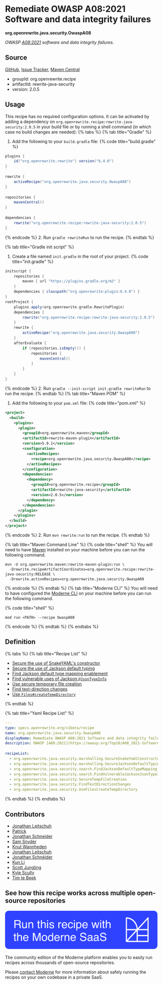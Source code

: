 # Remediate OWASP A08:2021 Software and data integrity failures

**org.openrewrite.java.security.OwaspA08**

_OWASP [A08:2021](https://owasp.org/Top10/A08_2021-Software_and_Data_Integrity_Failures/) software and data integrity  failures._

## Source

[GitHub](https://github.com/openrewrite/rewrite-java-security/blob/main/src/main/resources/META-INF/rewrite/owasp.yml), [Issue Tracker](https://github.com/openrewrite/rewrite-java-security/issues), [Maven Central](https://central.sonatype.com/artifact/org.openrewrite.recipe/rewrite-java-security/2.0.5/jar)

* groupId: org.openrewrite.recipe
* artifactId: rewrite-java-security
* version: 2.0.5


## Usage

This recipe has no required configuration options. It can be activated by adding a dependency on `org.openrewrite.recipe:rewrite-java-security:2.0.5` in your build file or by running a shell command (in which case no build changes are needed): 
{% tabs %}
{% tab title="Gradle" %}
1. Add the following to your `build.gradle` file:
{% code title="build.gradle" %}
```groovy
plugins {
    id("org.openrewrite.rewrite") version("6.4.0")
}

rewrite {
    activeRecipe("org.openrewrite.java.security.OwaspA08")
}

repositories {
    mavenCentral()
}

dependencies {
    rewrite("org.openrewrite.recipe:rewrite-java-security:2.0.5")
}
```
{% endcode %}
2. Run `gradle rewriteRun` to run the recipe.
{% endtab %}

{% tab title="Gradle init script" %}
1. Create a file named `init.gradle` in the root of your project.
{% code title="init.gradle" %}
```groovy
initscript {
    repositories {
        maven { url "https://plugins.gradle.org/m2" }
    }
    dependencies { classpath("org.openrewrite:plugin:6.4.0") }
}
rootProject {
    plugins.apply(org.openrewrite.gradle.RewritePlugin)
    dependencies {
        rewrite("org.openrewrite.recipe:rewrite-java-security:2.0.5")
    }
    rewrite {
        activeRecipe("org.openrewrite.java.security.OwaspA08")
    }
    afterEvaluate {
        if (repositories.isEmpty()) {
            repositories {
                mavenCentral()
            }
        }
    }
}
```
{% endcode %}
2. Run `gradle --init-script init.gradle rewriteRun` to run the recipe.
{% endtab %}
{% tab title="Maven POM" %}
1. Add the following to your `pom.xml` file:
{% code title="pom.xml" %}
```xml
<project>
  <build>
    <plugins>
      <plugin>
        <groupId>org.openrewrite.maven</groupId>
        <artifactId>rewrite-maven-plugin</artifactId>
        <version>5.9.1</version>
        <configuration>
          <activeRecipes>
            <recipe>org.openrewrite.java.security.OwaspA08</recipe>
          </activeRecipes>
        </configuration>
        <dependencies>
          <dependency>
            <groupId>org.openrewrite.recipe</groupId>
            <artifactId>rewrite-java-security</artifactId>
            <version>2.0.5</version>
          </dependency>
        </dependencies>
      </plugin>
    </plugins>
  </build>
</project>
```
{% endcode %}
2. Run `mvn rewrite:run` to run the recipe.
{% endtab %}

{% tab title="Maven Command Line" %}
{% code title="shell" %}
You will need to have [Maven](https://maven.apache.org/download.cgi) installed on your machine before you can run the following command.

```shell
mvn -U org.openrewrite.maven:rewrite-maven-plugin:run \
  -Drewrite.recipeArtifactCoordinates=org.openrewrite.recipe:rewrite-java-security:RELEASE \
  -Drewrite.activeRecipes=org.openrewrite.java.security.OwaspA08
```
{% endcode %}
{% endtab %}
{% tab title="Moderne CLI" %}
You will need to have configured the [Moderne CLI](https://docs.moderne.io/moderne-cli/cli-intro) on your machine before you can run the following command.

{% code title="shell" %}
```shell
mod run <PATH> --recipe OwaspA08
```
{% endcode %}
{% endtab %}
{% endtabs %}

## Definition

{% tabs %}
{% tab title="Recipe List" %}
* [Secure the use of SnakeYAML's constructor](../../java/security/marshalling/securesnakeyamlconstructor.md)
* [Secure the use of Jackson default typing](../../java/security/marshalling/securejacksondefaulttyping.md)
* [Find Jackson default type mapping enablement](../../java/security/search/findjacksondefaulttypemapping.md)
* [Find vulnerable uses of Jackson `@JsonTypeInfo`](../../java/security/search/findvulnerablejacksonjsontypeinfo.md)
* [Use secure temporary file creation](../../java/security/securetempfilecreation.md)
* [Find text-direction changes](../../java/security/findtextdirectionchanges.md)
* [Use `Files#createTempDirectory`](../../java/security/usefilescreatetempdirectory.md)

{% endtab %}

{% tab title="Yaml Recipe List" %}
```yaml
---
type: specs.openrewrite.org/v1beta/recipe
name: org.openrewrite.java.security.OwaspA08
displayName: Remediate OWASP A08:2021 Software and data integrity failures
description: OWASP [A08:2021](https://owasp.org/Top10/A08_2021-Software_and_Data_Integrity_Failures/) software and data integrity  failures.

recipeList:
  - org.openrewrite.java.security.marshalling.SecureSnakeYamlConstructor
  - org.openrewrite.java.security.marshalling.SecureJacksonDefaultTyping
  - org.openrewrite.java.security.search.FindJacksonDefaultTypeMapping
  - org.openrewrite.java.security.search.FindVulnerableJacksonJsonTypeInfo
  - org.openrewrite.java.security.SecureTempFileCreation
  - org.openrewrite.java.security.FindTextDirectionChanges
  - org.openrewrite.java.security.UseFilesCreateTempDirectory

```
{% endtab %}
{% endtabs %}

## Contributors
* [Jonathan Leitschuh](mailto:jonathan.leitschuh@gmail.com)
* [Patrick](mailto:patway99@gmail.com)
* [Jonathan Schneider](mailto:jkschneider@gmail.com)
* [Sam Snyder](mailto:sam@moderne.io)
* [Knut Wannheden](mailto:knut@moderne.io)
* [Jonathan Leitschuh](mailto:Jonathan.Leitschuh@gmail.com)
* [Jonathan Schnéider](mailto:jkschneider@gmail.com)
* [Kun Li](mailto:kun@moderne.io)
* [Scott Jungling](mailto:scott@moderne.io)
* [Kyle Scully](mailto:scullykns@gmail.com)
* [Tim te Beek](mailto:timtebeek@gmail.com)


## See how this recipe works across multiple open-source repositories

[![Moderne Link Image](/.gitbook/assets/ModerneRecipeButton.png)](https://app.moderne.io/recipes/org.openrewrite.java.security.OwaspA08)

The community edition of the Moderne platform enables you to easily run recipes across thousands of open-source repositories.

Please [contact Moderne](https://moderne.io/product) for more information about safely running the recipes on your own codebase in a private SaaS.

